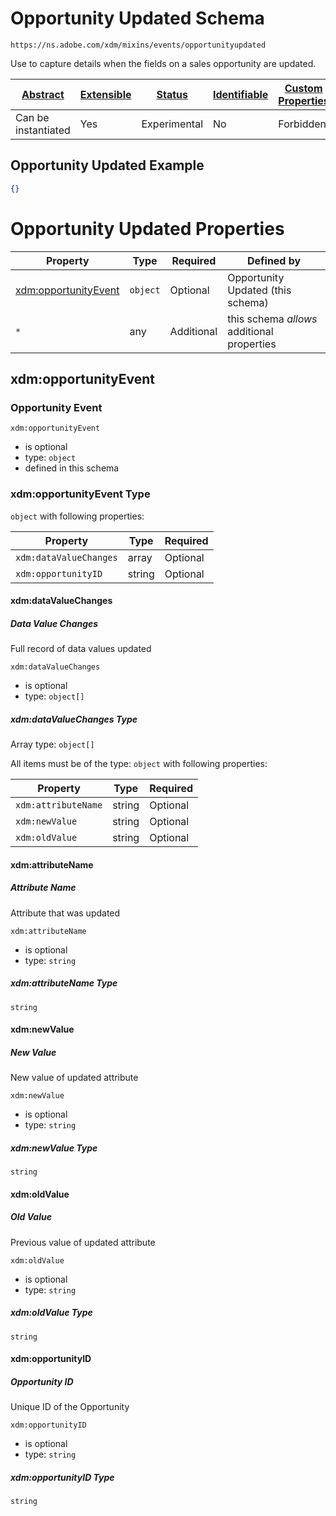 
# Opportunity Updated Schema

```
https://ns.adobe.com/xdm/mixins/events/opportunityupdated
```

Use to capture details when the fields on a sales opportunity are updated.

| [Abstract](../../../../abstract.md) | [Extensible](../../../../extensions.md) | [Status](../../../../status.md) | [Identifiable](../../../../id.md) | [Custom Properties](../../../../extensions.md) | [Additional Properties](../../../../extensions.md) | Defined In |
|-------------------------------------|-----------------------------------------|---------------------------------|-----------------------------------|------------------------------------------------|----------------------------------------------------|------------|
| Can be instantiated | Yes | Experimental | No | Forbidden | Permitted | [mixins/experience-event/events/opportunityupdated.schema.json](mixins/experience-event/events/opportunityupdated.schema.json) |

## Opportunity Updated Example
```json
{}
```

# Opportunity Updated Properties

| Property | Type | Required | Defined by |
|----------|------|----------|------------|
| [xdm:opportunityEvent](#xdmopportunityevent) | `object` | Optional | Opportunity Updated (this schema) |
| `*` | any | Additional | this schema *allows* additional properties |

## xdm:opportunityEvent
### Opportunity Event

`xdm:opportunityEvent`
* is optional
* type: `object`
* defined in this schema

### xdm:opportunityEvent Type


`object` with following properties:


| Property | Type | Required |
|----------|------|----------|
| `xdm:dataValueChanges`| array | Optional |
| `xdm:opportunityID`| string | Optional |



#### xdm:dataValueChanges
##### Data Value Changes

Full record of data values updated

`xdm:dataValueChanges`
* is optional
* type: `object[]`


##### xdm:dataValueChanges Type


Array type: `object[]`

All items must be of the type:
`object` with following properties:


| Property | Type | Required |
|----------|------|----------|
| `xdm:attributeName`| string | Optional |
| `xdm:newValue`| string | Optional |
| `xdm:oldValue`| string | Optional |



#### xdm:attributeName
##### Attribute Name

Attribute that was updated

`xdm:attributeName`
* is optional
* type: `string`

##### xdm:attributeName Type


`string`








#### xdm:newValue
##### New Value

New value of updated attribute

`xdm:newValue`
* is optional
* type: `string`

##### xdm:newValue Type


`string`








#### xdm:oldValue
##### Old Value

Previous value of updated attribute

`xdm:oldValue`
* is optional
* type: `string`

##### xdm:oldValue Type


`string`
















#### xdm:opportunityID
##### Opportunity ID

Unique ID of the Opportunity

`xdm:opportunityID`
* is optional
* type: `string`

##### xdm:opportunityID Type


`string`










